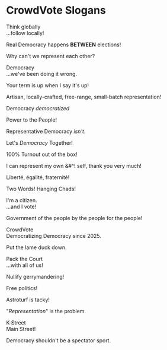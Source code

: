 # CrowdVote Slogans

Think globally<br>...follow locally!

Real Democracy happens **BETWEEN** elections!

Why can't we represent each other?

Democracy<br/>...we've been doing it wrong.

Your term is up when I say it's up!

Artisan, locally-crafted, free-range, small-batch representation!

Democracy *democratized*

Power to the People!

Representative Democracy *isn't*.

Let's *Democracy* Together!

100% Turnout out of the box!

I can represent my own &#^! self, thank you very much!

Liberté, égalité, fraternité!

Two Words! Hanging Chads!

I'm a citizen.<br/>...and I vote!

Government of the people by the people for the people!

CrowdVote<br/>Democratizing Democracy since 2025.

Put the lame duck down.

Pack the Court<br/>...with all of us!

Nullify gerrymandering!

Free politics!

Astroturf is tacky!

"*Representation*" is the problem.

~~K Street~~<br/>Main Street!

Democracy shouldn't be a spectator sport.
